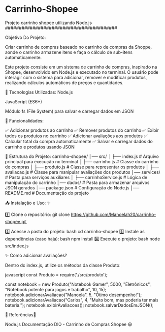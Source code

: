# Carrinho-Shopee
Projeto carrinho shopee utilizando Node.js
#########################################

Objetivo Do Projeto:

Criar carrinho de compras baseado no carrinho de compras da Shoppe, aonde o carrinho armazene itens e faça o cálculo de sub-itens automaticamente.

Este projeto consiste em um sistema de carrinho de compras, inspirado na Shopee, desenvolvido em Node.js e executado no terminal. O usuário pode interagir com o sistema para adicionar, remover e modificar produtos, realizando cálculos automáticos de preços e quantidades.

🚀 Tecnologias Utilizadas:
Node.js

JavaScript (ES6+)

Módulo fs (File System) para salvar e carregar dados em JSON

🎯 Funcionalidades:

✅ Adicionar produtos ao carrinho 
✅ Remover produtos do carrinho 
✅ Exibir todos os produtos no carrinho 
✅ Adicionar avaliações aos produtos 
✅ Calcular total da compra automaticamente 
✅ Salvar e carregar dados do carrinho e produtos usando JSON

📂 Estrutura do Projeto:
carrinho-shopee/
│── src/
│   ├── index.js         # Arquivo principal para execução no terminal
│   ├── carrinho.js      # Classe do carrinho de compras
│   ├── produto.js       # Classe para representar os produtos
│   ├── avaliacao.js     # Classe para manipular avaliações dos produtos
│── services/            # Pasta para serviços auxiliares
│   ├── carrinhoService.js  # Lógica de manipulação do carrinho
│── dados/               # Pasta para armazenar arquivos JSON gerados
│── package.json         # Configuração do Node.js
│── README.md            # Documentação do projeto

📥 Instalação e Uso: ✨

1️⃣ Clone o repositório:
git clone https://github.com/Manoelah20/carrinho-shopee.git

2️⃣ Acesse a pasta do projeto:
bash
cd carrinho-shopee
3️⃣ Instale as dependências (caso haja):
bash
npm install
4️⃣ Execute o projeto:
bash
node src/index.js

✨ Como adicionar avaliações?

Dentro do index.js, utilize os métodos da classe Produto:

javascript
const Produto = require('./src/produto');

const notebook = new Produto("Notebook Gamer", 5000, "Eletrônicos", "Notebook potente para jogos e trabalho", 10, 15);
notebook.adicionarAvaliacao("Manoela", 5, "Ótimo desempenho!");
notebook.adicionarAvaliacao("Carlos", 4, "Muito bom, mas poderia ter mais bateria.");
notebook.exibirAvaliacoes();
notebook.salvarDadosEmJSON();

🔗 Referências🚀

Node.js Documentação
DIO - Carrinho de Compras Shopee
😃
